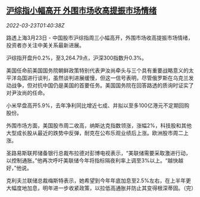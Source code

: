 <!--1648000863000-->
[沪综指小幅高开 外围市场收高提振市场情绪](https://cn.reuters.com/article/china-stock-market-open-0323-idCNKCS2LK03V)
------

<div><i>2022-03-23T01:40:38Z</i></div><p>路透上海3月23日 - 中国股市沪综指周三小幅高开，外围市场收高提振市场情绪，投资者亦关注中美关系最新进展。</p><p>沪综指开盘升0.2%，至3,264.79点，沪深300指数升0.3%。</p><p>美国任命前美国国务院朝鲜政策特别代表尹汝尚牵头与三个具有重要战略意义的太平洋岛国进行谈判，虽然谈判进展缓慢，但这一信号表明，尽管俄罗斯在乌克兰发动战争，但对抗中国仍是美国的首要任务。美国国务院在回答路透的质询时证实了对尹汝尚的任命。</p><p>小米早盘高开5.9%，去年净利同比增近七成、并拟以至多100亿港元不定期回购股份。 </p><p>外围市场方面，美国股市周二收高，纳斯达克指数领涨，涨幅2%，科技股和其他大型成长股从最近的跌势中反弹，耐克在公布乐观业绩后上涨。欧洲股市周二上涨。</p><p>圣路易斯联邦储备银行总裁布拉德对彭博电视表示，“美联储需要采取激进行动，以控制通胀。”他再次呼吁美联储今年将指标隔夜利率上调至3%以上。“越快越好，”他说。</p><p>克利夫兰联储总裁梅斯特表示，她希望到今年年底加息至2.5%左右，在上半年更大幅度地加息，明年进一步收紧政策，以拉低高通胀并防止其变得根深蒂固。（完）</p>
